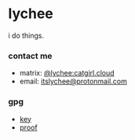# lychee
i do things.

### contact me
- matrix: [@lychee:catgirl.cloud](https://matrix.to/#/@lychee:catgirl.cloud)
- email: [itslychee@protonmail.com](mailto:itslychee@protonmail.com?subject=from%20github)

### gpg
- [key](https://github.com/itslychee.gpg)
- [proof](https://gist.github.com/itslychee/4f67fa2fd097a80a02a20222d6f90d1a)
